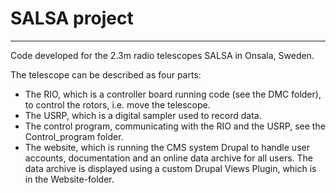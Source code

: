 # SALSA project
----------------------------------------------------------------------------------------

Code developed for the 2.3m radio telescopes SALSA in Onsala, Sweden.

The telescope can be described as four parts:
- The RIO, which is a controller board running code (see the DMC folder),
  to control the rotors, i.e. move the telescope.
- The USRP, which is a digital sampler used to record data.
- The control program, communicating with the RIO and the USRP,
  see the Control_program folder.
- The website, which is running the CMS system Drupal to handle user
  accounts, documentation and an online data archive for all users.
  The data archive is displayed using a custom Drupal Views Plugin, which
  is in the Website-folder.
  
